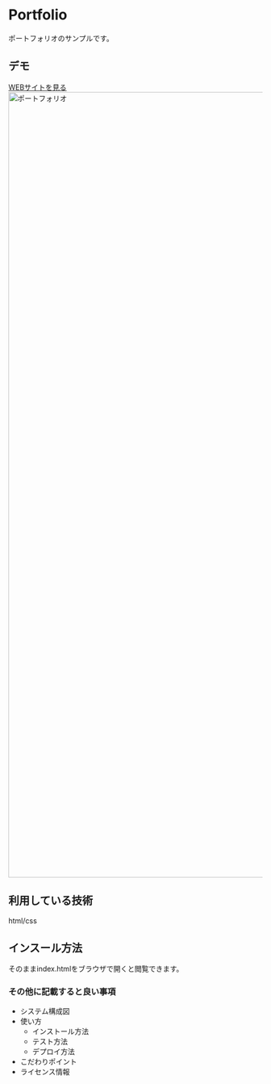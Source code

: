 Portfolio
====

ポートフォリオのサンプルです。

## デモ
[WEBサイトを見る](https://portfolio-sample2.herokuapp.com/)
<img width="1556" alt="ポートフォリオ" src="https://user-images.githubusercontent.com/85111219/125153465-d62fe200-e18e-11eb-9994-7f7ed6527445.png">

## 利用している技術
html/css

## インスール方法
そのままindex.htmlをブラウザで開くと閲覧できます。

### その他に記載すると良い事項
* システム構成図
* 使い方
    * インストール方法
    * テスト方法
    * デプロイ方法
* こだわりポイント
* ライセンス情報


















